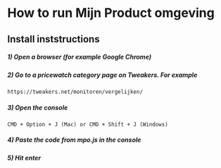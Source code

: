 # How to run Mijn Product omgeving

## Install inststructions

##### 1) Open a browser (for example Google Chrome)

##### 2) Go to a pricewatch category page on Tweakers. For example

```
https://tweakers.net/monitoren/vergelijken/
```


##### 3) Open the console

```
CMD + Option + J (Mac) or CMD + Shift + J (Windows)
```


##### 4) Paste the code from mpo.js in the console


##### 5) Hit enter

